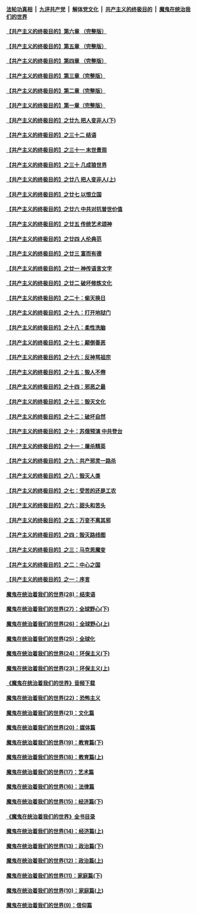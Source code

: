

####  [法轮功真相](../../../../basic/blob/master/README.md?t=04212231) &nbsp;|&nbsp; [九评共产党](../../../../9ping.md/blob/master/README.md?t=04212231) &nbsp;|&nbsp; [解体党文化](../../../../jtdwh.md/blob/master/README.md?t=04212231)  &nbsp;|&nbsp; [共产主义的终极目的](../../../../gczydzjmd.md/blob/master/README.md?t=04212231) &nbsp;|&nbsp; [魔鬼在统治我们的世界](../../../../mgztzwmdsj.md/blob/master/README.md?t=04212231) 

#### [【共产主义的终极目的】第六章 （完整版）](../pages/nsc422/n11428913.md?t=04212231) 

#### [【共产主义的终极目的】第五章 （完整版）](../pages/nsc422/n11428912.md?t=04212231) 

#### [【共产主义的终极目的】第四章 （完整版）](../pages/nsc422/n11428907.md?t=04212231) 

#### [【共产主义的终极目的】第三章（完整版）](../pages/nsc422/n11428848.md?t=04212231) 

#### [【共产主义的终极目的】第二章（完整版）](../pages/nsc422/n11428831.md?t=04212231) 

#### [【共产主义的终极目的】第一章（完整版）](../pages/nsc422/n11417651.md?t=04212231) 

#### [【共产主义的终极目的】之廿九 把人变非人(下)](../pages/nsc422/n11344140.md?t=04212231) 

#### [【共产主义的终极目的】之三十二 结语](../pages/nsc422/n11360535.md?t=04212231) 

#### [【共产主义的终极目的】之三十一 末世景观](../pages/nsc422/n11351129.md?t=04212231) 

#### [【共产主义的终极目的】之三十 几成狼世界](../pages/nsc422/n11348280.md?t=04212231) 

#### [【共产主义的终极目的】之廿八 把人变非人(上)](../pages/nsc422/n11340492.md?t=04212231) 

#### [【共产主义的终极目的】之廿七 以恨立国](../pages/nsc422/n11336944.md?t=04212231) 

#### [【共产主义的终极目的】之廿六 中共对抗普世价值](../pages/nsc422/n11324785.md?t=04212231) 

#### [【共产主义的终极目的】之廿五 传统艺术颂神](../pages/nsc422/n11296396.md?t=04212231) 

#### [【共产主义的终极目的】之廿四 人伦典范](../pages/nsc422/n11296397.md?t=04212231) 

#### [【共产主义的终极目的】之廿三 富而有德](../pages/nsc422/n11283598.md?t=04212231) 

#### [【共产主义的终极目的】之廿一 神传语言文字](../pages/nsc422/n11263265.md?t=04212231) 

#### [【共产主义的终极目的】之廿二 破坏修炼文化](../pages/nsc422/n11245728.md?t=04212231) 

#### [【共产主义的终极目的】之二十：偷天换日](../pages/nsc422/n11238846.md?t=04212231) 

#### [【共产主义的终极目的】之十九：打开地狱门](../pages/nsc422/n11206376.md?t=04212231) 

#### [【共产主义的终极目的】之十八：柔性洗脑](../pages/nsc422/n11199994.md?t=04212231) 

#### [【共产主义的终极目的】之十七：颠倒善恶](../pages/nsc422/n11179782.md?t=04212231) 

#### [【共产主义的终极目的】之十六：反神骂祖宗](../pages/nsc422/n11166798.md?t=04212231) 

#### [【共产主义的终极目的】之十五：毁人不倦](../pages/nsc422/n11166792.md?t=04212231) 

#### [【共产主义的终极目的】之十四：邪恶之最](../pages/nsc422/n11150249.md?t=04212231) 

#### [【共产主义的终极目的】之十三：毁灭文化](../pages/nsc422/n11135227.md?t=04212231) 

#### [【共产主义的终极目的】之十二：破坏自然](../pages/nsc422/n11135214.md?t=04212231) 

#### [【共产主义的终极目的】之十：苏俄预演 中共登台](../pages/nsc422/n11118424.md?t=04212231) 

#### [【共产主义的终极目的】之十一：屠杀精英](../pages/nsc422/n11118442.md?t=04212231) 

#### [【共产主义的终极目的】之九：共产邪灵一路杀](../pages/nsc422/n11114139.md?t=04212231) 

#### [【共产主义的终极目的】之八：毁灭人类](../pages/nsc422/n11108503.md?t=04212231) 

#### [【共产主义的终极目的】之七：受苦的还是工农](../pages/nsc422/n11101809.md?t=04212231) 

#### [【共产主义的终极目的】之六：甜头和苦头](../pages/nsc422/n11096971.md?t=04212231) 

#### [【共产主义的终极目的】之五：万变不离其邪](../pages/nsc422/n11091285.md?t=04212231) 

#### [【共产主义的终极目的】之四：毁灭路线图](../pages/nsc422/n11086284.md?t=04212231) 

#### [【共产主义的终极目的】之三：马克思魔变](../pages/nsc422/n11061941.md?t=04212231) 

#### [【共产主义的终极目的】之二：中心之国](../pages/nsc422/n11047728.md?t=04212231) 

#### [【共产主义的终极目的】之一：序言](../pages/nsc422/n11086077.md?t=04212231) 

#### [魔鬼在统治着我们的世界(28)：结束语](../pages/nsc422/n10936246.md?t=04212231) 

#### [魔鬼在统治着我们的世界(27)：全球野心(下)](../pages/nsc422/n10928319.md?t=04212231) 

#### [魔鬼在统治着我们的世界(26)：全球野心(上)](../pages/nsc422/n10900318.md?t=04212231) 

#### [魔鬼在统治着我们的世界(25)：全球化](../pages/nsc422/n10788205.md?t=04212231) 

#### [魔鬼在统治着我们的世界(24)：环保主义(下)](../pages/nsc422/n10695307.md?t=04212231) 

#### [魔鬼在统治着我们的世界(23)：环保主义(上)](../pages/nsc422/n10688613.md?t=04212231) 

#### [《魔鬼在统治着我们的世界》音频下载](../pages/nsc422/n10635553.md?t=04212231) 

#### [魔鬼在统治着我们的世界(22)：恐怖主义](../pages/nsc422/n10614727.md?t=04212231) 

#### [魔鬼在统治着我们的世界(21)：文化篇](../pages/nsc422/n10597706.md?t=04212231) 

#### [魔鬼在统治着我们的世界(20)：媒体篇](../pages/nsc422/n10586579.md?t=04212231) 

#### [魔鬼在统治着我们的世界(19)：教育篇(下)](../pages/nsc422/n10564808.md?t=04212231) 

#### [魔鬼在统治着我们的世界(18)：教育篇(上)](../pages/nsc422/n10526970.md?t=04212231) 

#### [魔鬼在统治着我们的世界(17)：艺术篇](../pages/nsc422/n10499093.md?t=04212231) 

#### [魔鬼在统治着我们的世界(16)：法律篇](../pages/nsc422/n10485969.md?t=04212231) 

#### [魔鬼在统治着我们的世界(15)：经济篇(下)](../pages/nsc422/n10469975.md?t=04212231) 

#### [《魔鬼在统治着我们的世界》全书目录](../pages/nsc422/n10464261.md?t=04212231) 

#### [魔鬼在统治着我们的世界(14)：经济篇(上)](../pages/nsc422/n10457370.md?t=04212231) 

#### [魔鬼在统治着我们的世界(13)：政治篇(下)](../pages/nsc422/n10448270.md?t=04212231) 

#### [魔鬼在统治着我们的世界(12)：政治篇(上)](../pages/nsc422/n10444576.md?t=04212231) 

#### [魔鬼在统治着我们的世界(11)：家庭篇(下)](../pages/nsc422/n10440961.md?t=04212231) 

#### [魔鬼在统治着我们的世界(10)：家庭篇(上)](../pages/nsc422/n10435448.md?t=04212231) 

#### [魔鬼在统治着我们的世界(9)：信仰篇](../pages/nsc422/n10432159.md?t=04212231) 


